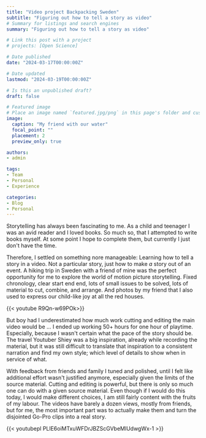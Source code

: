 ```yaml
---
title: "Video project Backpacking Sweden"
subtitle: "Figuring out how to tell a story as video"
# Summary for listings and search engines
summary: "Figuring out how to tell a story as video"

# Link this post with a project
# projects: [Open Science]

# Date published
date: "2024-03-17T00:00:00Z"

# Date updated
lastmod: "2024-03-19T00:00:00Z"

# Is this an unpublished draft?
draft: false

# Featured image
# Place an image named `featured.jpg/png` in this page's folder and customize its options here.
image:
  caption: "My friend with our water"
  focal_point: ""
  placement: 2
  preview_only: true

authors:
- admin

tags:
- Team
- Personal
- Experience

categories:
- Blog
- Personal
---
```



Storytelling has always been fascinating to me. As a child and teenager I was an avid reader and I loved books. So much so, that I attempted to write books myself. At some point I hope to complete them, but currently I just don't have the time.

Therefore, I settled on something nore manageable: Learning how to tell a story in a video. Not a particular story, just how to make *a* story out of an event. A hiking trip in Sweden with a friend of mine was the perfect opportunity for me to explore the world of motion picture storytelling. Fixed chronology, clear start end end, lots of small issues to be solved, lots of material to cut, combine, and arrange. And photos by my friend that I also used to express our child-like joy at all the red houses.

{{< youtube R9Qn-w69POk>}}

But boy had I underestimated how much work cutting and editing the main video would be ... I ended up working 50+ hours for one hour of playtime. Especially, because I wasn't certain what the pace of the story should be. The travel Youtuber Shiey was a big inspiration, already while recording the material, but it was still difficult to translate that inspiration to a consistent narration and find my own style; which level of details to show when in service of what.

With feedback from friends and family I tuned and polished, until I felt like additional effort wasn't justified anymore, especially given the limits of the source material. Cutting and editing is powerful, but there is only so much one can do with a given source material. Even though if I would do this today, I would make different choices, I am still fairly content with the fruits of my labour. The videos have barely a dozen views, mostly from friends, but for me, the most important part was to actually make them and turn the disjointed Go-Pro clips into a real story.

{{< youtubepl PLlE6oiMTxuWFDrJBZScGVbeMlUdwgWx-1 >}}
